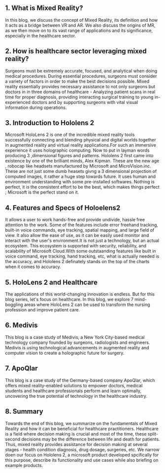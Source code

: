 ## 1. What is Mixed Reality?
In this blog, we discuss the concept of Mixed Reality, its definition and how it acts as a bridge between VR and AR. We also discuss the origins of MR, as we then move on to its vast range of applications and its significance, especially in the healthcare sector.

## 2. How is healthcare sector leveraging mixed reality?
Surgeons must be extremely accurate, focused, and analytical when doing medical procedures. During essential procedures, surgeons must consider a variety of factors in order to make the best decisions possible. Mixed reality essentially provides necessary assistance to not only surgeons but doctors in in three domains of healthcare - Analyzing patient scans in real time for proper diagnosis, providing interacting surgical training to young in-experienced doctors and by supporting surgeons with vital visual information during operations.

## 3. Introduction to Hololens 2
Microsoft HoloLens 2 is one of the incredible mixed reality tools successfully connecting and blending physical and digital worlds together in augmented reality and virtual reality applications.For such an immersive experience it uses holographic computing. Now to put in layman words producing 3 ,dimensional figures and patterns. Hololens 2 first came into  existence by one of the brilliant minds, Alex Kipman. These are the new age , robocap like headsets manufactured by Microsoft and MicroVision.inc.
These are not just some dumb heasets givng a 3 dimensional projection of computed images, it rather a huge step towards future. It uses human and environment understanding with 
some pre-installed softwares. Nothing is perfect, it is the consistent effort to be the best, which makes things perfect ; Microsoft is the perfect stand on it.

## 4. Features and Specs of Holoelens2
It allows a user to work hands-free and provide undivide, hassle free attention to the work. Some of the features include error freehand tracking, built-in voice commands, eye tracking, spatial mapping, and large field of view. It also allow the ease of use, as it can be easily used monitor and interact with the user's environment.It is not just 
a technology, but an actual ecosystem. This ecosystem is supported with security, reliability, and scalability of Microsoft Cloud.With some outstaanding features like built
in voice command, eye tracking, hand tracking, etc, what is actually needed is the accuracy, and Hololens 2 definately stands on the top of the charts when it comes to accuracy.



## 5. HoloLens 2 and Healthcare
The applications of this world-changing innovation is endless. But for this blog series, let's focus on healthcare. In this blog, we explore 7 mind-boggling areas where HoloLens 2 can be used to transform the nursing profession and improve patient care.

## 6. Medivis
This blog is a case study of Medivis, a New York City-based medical technology company founded by surgeons, radiologists and engineers. Medivis is using technological advancements in augmented reality and computer vision to create a holographic future for surgery.

## 7. ApoQlar
This blog is a case study of the Germany-based company ApoQlar, which offers mixed reality-enabled solutions to empower doctors, medical students and healthcare professionals perform and learn optimally, uncovering the true potential of technology in the healthcare industry. 

## 8. Summary
Towards the end of this blog, we summarize on the fundamentals of Mixed Reality and how it can be beneficial for healthcare practitioners. Healthcare is a field where decision making is crucial and most of the time, these split-second decisions may be the difference between life and death for patients. Thus, mixed reality provides assistance for decision making at several stages - health condition diagnosis, drug dosage, surgeries, etc. We narrow doen our focus on Hololens 2, a microsoft product developed spcifically for this purpose, describe its functionality and use cases while also briefing on example products.
